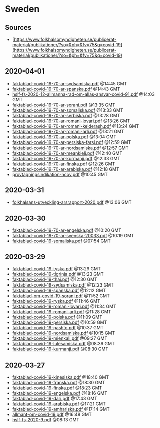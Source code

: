 # Sweden

## Sources

* [https://www.folkhalsomyndigheten.se/publicerat-material/publikationer/?so=&ph=&fv=75&q=covid-19](https://www.folkhalsomyndigheten.se/publicerat-material/publikationer/?so=&ph=&fv=75&q=covid-19)


## 2020-04-01

* [faktablad-covid-19-70-ar-sydsamiska.pdf](e5e74d37095e5506beb8f2c4cd69d90c33489ea0/file.pdf) @14:45 GMT
* [faktablad-covid-19-70-ar-spanska.pdf](f646f27b47024282074320a36faa1a90d48f8c88/file.pdf) @14:43 GMT
* [hslf-fs-2020-12-allmanna-rad-om-allas-ansvar-covid-91.pdf](ea536999067da0c12ae72f8367601bc88950f014/file.pdf) @14:03 GMT
* [faktablad-covid-19-70-ar-sorani.pdf](4556fc14dc9446efe5eb6d77973fc3c9323fc6a1/file.pdf) @13:35 GMT
* [faktablad-covid-19-70-ar-somaliska.pdf](bcfdc24bf4c1e8b224e4e6866e15c5e80c31a903/file.pdf) @13:33 GMT
* [faktablad-covid-19-70-ar-serbiska.pdf](7c323d49bcea8bd33f6a96dba1bbe9dbe126ea20/file.pdf) @13:28 GMT
* [faktablad-covid-19-70-ar-romani-lovari.pdf](6789523a17be966c1d7904acdd6bbc95a608a865/file.pdf) @13:26 GMT
* [faktablad-covid-19-70-ar-romani-kelderash.pdf](cb388089530ec54206e4867b19e3a3f15e4e5448/file.pdf) @13:24 GMT
* [faktablad-covid-19-70-ar-romani-arli.pdf](0d6db7ad3fb3286f25531b0f62340a0234fb5e24/file.pdf) @13:21 GMT
* [faktablad-covid-19-70-ar-polska.pdf](ce8aeaed572136265a40ae69e22f5921a15b0278/file.pdf) @13:04 GMT
* [faktablad-covid-19-70-ar-persiska-farsi.pdf](bc58cec8aefd945feae1a56cce847e8a28abb1e6/file.pdf) @12:59 GMT
* [faktablad-covid-19-70-ar-nordsamiska.pdf](01669290660ac4a8f0a95dbaeb9977449f2b528d/file.pdf) @12:57 GMT
* [faktablad-covid-19-70-ar-meankieli.pdf](a06b224202714e959b54fa98e756c66dd8090575/file.pdf) @12:40 GMT
* [faktablad-covid-19-70-ar-kurmanji.pdf](0e184cec7f98feee1d57fe55d40609e4d4cca200/file.pdf) @12:33 GMT
* [faktablad-covid-19-70-ar-finska.pdf](8f9ec384174668ed7cc25ea0051942f86102e320/file.pdf) @12:26 GMT
* [faktablad-covid-19-70-ar-arabiska.pdf](7feb7fdeb69e7facfbdc3eafdc92263a6dc06698/file.pdf) @12:18 GMT
* [provtagningsindikation-ncov.pdf](551715a842a2635e5d7c987f4e1dca144c84b935/file.pdf) @10:45 GMT

## 2020-03-31

* [folkhalsans-utveckling-arsrapport-2020.pdf](2c27b18231c14474e2fe0143e3a792455dbc6c56/file.pdf) @13:06 GMT

## 2020-03-30

* [faktablad-covid-19-70-ar-engelska.pdf](525b466c42c4f08efc16df83ba4ecc8b8a2ea99e/file.pdf) @10:20 GMT
* [faktablad-covid-19-70-ar-svenska-20033.pdf](8f4e8bdc9753dc4acf8baa7c87c398a323f1c29d/file.pdf) @10:19 GMT
* [faktablad-covid-19-somaliska.pdf](9fbd76c501177095a6118591767e9d960df13dc4/file.pdf) @07:54 GMT

## 2020-03-29

* [faktablad-covid-19-tyska.pdf](c4a3aaa1ab464ed261b78ed0194a31caed671741/file.pdf) @13:29 GMT
* [faktablad-covid-19-tigrinja.pdf](1a3ca7584ce1c127ed054e14cbf623620ca619f4/file.pdf) @13:23 GMT
* [faktablad-covid-19-thai.pdf](f0b03506e4a383d0e488ee35bf9a8c5e9ca2550f/file.pdf) @12:30 GMT
* [faktablad-covid-19-sydsamiska.pdf](f2fbf8810aefba4c4b0841b4d35b78fe79307707/file.pdf) @12:23 GMT
* [faktablad-covid-19-spanska.pdf](f149f06ab788aef738d632b04b3b7a78fbc946cd/file.pdf) @12:12 GMT
* [faktablad-om-covid-19-sorani.pdf](784510b1f6371afbbab4ffd2db3726096f58b80e/file.pdf) @11:52 GMT
* [faktablad-covid-19-ryska.pdf](d2bf5aff1c18c37d31bb460166a0b990703a9575/file.pdf) @11:46 GMT
* [faktablad-covid-19-romani-lovari.pdf](863ff7c0a7e786aaf29812055278050519e745e0/file.pdf) @11:34 GMT
* [faktablad-covid-19-romani-arli.pdf](909971fa3f8bbe918757b75df701c93695297fc1/file.pdf) @11:28 GMT
* [faktablad-covid-19-polska.pdf](93c356025968a280141d5a22690f59b0158ea348/file.pdf) @11:09 GMT
* [faktablad-covid-19-persiska.pdf](4ea3a6fc9b1d3f16bfeb414a476399c36a41aff5/file.pdf) @10:59 GMT
* [faktablad-covid-19-pashto.pdf](ba9edef18397d0ea40e5c9e984a2c4c94f533789/file.pdf) @10:37 GMT
* [faktablad-covid-19-nordsamiska.pdf](b510662b87fe64b9c0029ceb2a1deb8e442c1538/file.pdf) @10:15 GMT
* [faktablad-covid-19-mienkali.pdf](9780b532440fcdceced89e7fd4d5f702358405ea/file.pdf) @09:27 GMT
* [faktablad-covid-19-lulesamiska.pdf](aa1740a4bb905b95dfee40c6a513d314ac1b9dbd/file.pdf) @08:39 GMT
* [faktablad-covid-19-kurmanji.pdf](8e6c99f1ddf65096f08faf6e82b9c144a5aa9fa6/file.pdf) @08:30 GMT

## 2020-03-27

* [faktablad-covid-19-kinesiska.pdf](ce7be75ef19b5998f42810e175b49a348b5da0ab/file.pdf) @18:40 GMT
* [faktablad-covid-19-franska.pdf](65be58c9358455d642289e45ef6817f5339000a6/file.pdf) @18:30 GMT
* [faktablad-covid-19-finska.pdf](3e48e74017c858cf136ce28d2532d59967251c64/file.pdf) @18:23 GMT
* [faktablad-covid-19-engelska.pdf](e38338282c5400eac11c2a6bc35cf7332bd4854c/file.pdf) @18:16 GMT
* [faktablad-covid-19-dari.pdf](3e59dc8c595331880aea405d4aa839f99c0f0992/file.pdf) @17:43 GMT
* [faktablad-covid-19-arabiska.pdf](bbe8fbab77d3111e6bbb8e5c1a82db066d8717fe/file.pdf) @17:21 GMT
* [faktablad-covid-19-amhariska.pdf](c80cb39192f461ab4b59915e6a1055a8ff1b1158/file.pdf) @17:14 GMT
* [allmant-om-covid-19.pdf](957545b695addc874da2f5f5d500169ba014110e/file.pdf) @16:48 GMT
* [hslf-fs-2020-9.pdf](de044a1227979f86d9c0ef0b9977a03720fe4a4f/file.pdf) @08:13 GMT
